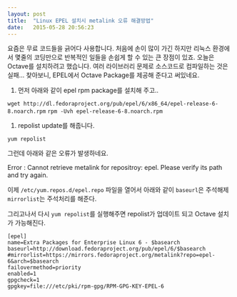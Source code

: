 ```yaml
---
layout: post
title:  "Linux EPEL 설치시 metalink 오류 해결방법"
date:   2015-05-28 20:56:23
---
```



요즘은 무료 코드들을 긁어다 사용합니다. 처음에 손이 많이 가긴 하지만 리눅스 환경에서 몇줄의 코딩만으로 반복적인 일들을 손쉽게 할 수 있는 큰 장점이 있죠. 오늘은 Octave를 설치하려고 했습니다. 여러 라이브러리 문제로 소스코드로 컴파일하는 것은 실패... 찾아보니, EPEL에서 Octave Package를 제공해 준다고 써있네요. 

1. 먼저 아래와 같이 epel rpm package를 설치해 주고..
 
`wget http://dl.fedoraproject.org/pub/epel/6/x86_64/epel-release-6-8.noarch.rpm`
`rpm -Uvh epel-release-6-8.noarch.rpm`

1. repolist update를 해줍니다.

`yum repolist`


그런데 아래와 같은 오류가 발생하네요.

>   
Error : Cannot retrieve metalink for repositroy: epel. Please verify its path and try again.
 
 
이제 `/etc/yum.repos.d/epel.repo` 파일을 열어서 아래와 같이 `baseurl`은 주석해제 `mirrorlist`는 주석처리를 해준다.

그리고나서 다시 `yum repolist`를 실행해주면 repolist가 업데이트 되고 Octave 설치가 가능해진다.

 
    [epel]
    name=Extra Packages for Enterprise Linux 6 - $basearch
    baseurl=http://download.fedoraproject.org/pub/epel/6/$basearch
    #mirrorlist=https://mirrors.fedoraproject.org/metalink?repo=epel-6&arch=$basearch
    failovermethod=priority
    enabled=1
    gpgcheck=1
    gpgkey=file:///etc/pki/rpm-gpg/RPM-GPG-KEY-EPEL-6
